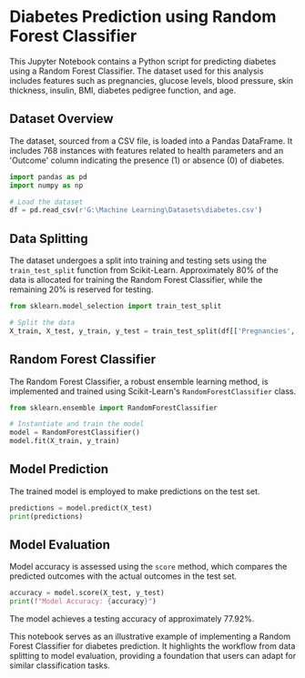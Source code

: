 # Diabetes Prediction using Random Forest Classifier

This Jupyter Notebook contains a Python script for predicting diabetes using a Random Forest Classifier. The dataset used for this analysis includes features such as pregnancies, glucose levels, blood pressure, skin thickness, insulin, BMI, diabetes pedigree function, and age.

## Dataset Overview

The dataset, sourced from a CSV file, is loaded into a Pandas DataFrame. It includes 768 instances with features related to health parameters and an 'Outcome' column indicating the presence (1) or absence (0) of diabetes.

```python
import pandas as pd
import numpy as np

# Load the dataset
df = pd.read_csv(r'G:\Machine Learning\Datasets\diabetes.csv')
```
## Data Splitting

The dataset undergoes a split into training and testing sets using the `train_test_split` function from Scikit-Learn. Approximately 80% of the data is allocated for training the Random Forest Classifier, while the remaining 20% is reserved for testing.

```python
from sklearn.model_selection import train_test_split

# Split the data
X_train, X_test, y_train, y_test = train_test_split(df[['Pregnancies', 'Glucose', 'BloodPressure', 'SkinThickness', 'Insulin', 'BMI', 'DiabetesPedigreeFunction', 'Age']], df["Outcome"], test_size=0.2)
```

## Random Forest Classifier

The Random Forest Classifier, a robust ensemble learning method, is implemented and trained using Scikit-Learn's  `RandomForestClassifier` class.

```python
from sklearn.ensemble import RandomForestClassifier

# Instantiate and train the model
model = RandomForestClassifier()
model.fit(X_train, y_train)
```

## Model Prediction

The trained model is employed to make predictions on the test set.

```python
predictions = model.predict(X_test)
print(predictions)
```

## Model Evaluation

Model accuracy is assessed using the `score` method, which compares the predicted outcomes with the actual outcomes in the test set.

```python
accuracy = model.score(X_test, y_test)
print(f"Model Accuracy: {accuracy}")
```

The model achieves a testing accuracy of approximately 77.92%.


This notebook serves as an illustrative example of implementing a Random Forest Classifier for diabetes prediction. It highlights the workflow from data splitting to model evaluation, providing a foundation that users can adapt for similar classification tasks.
